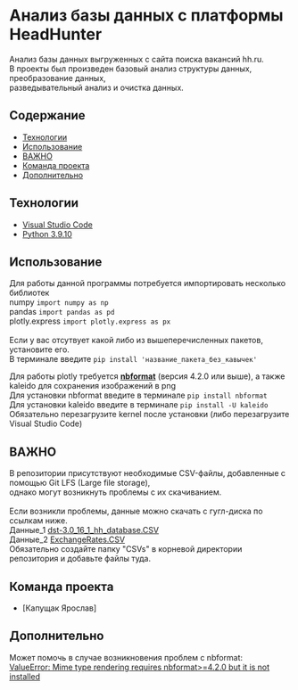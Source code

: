 # Анализ базы данных с платформы HeadHunter
Анализ базы данных выгруженных с сайта поиска вакансий hh.ru.  <br>
В проекты был произведен базовый анализ структуры данных, преобразование данных, <br>
разведывательный анализ и очистка данных.

## Содержание
- [Технологии](#технологии)
- [Использование](#Использование)
- [ВАЖНО](#ВАЖНО)
- [Команда проекта](#команда-проекта)
- [Дополнительно](#Дополнительно)

## Технологии
- [Visual Studio Code](https://code.visualstudio.com/)
- [Python 3.9.10](https://www.python.org/downloads/release/python-3910/)

## Использование
Для работы данной программы потребуется импортировать несколько библиотек <br>
numpy ``` import numpy as np ``` <br>
pandas ``` import pandas as pd ``` <br>
plotly.express ``` import plotly.express as px ``` <br>
<br>
Если у вас отсутвует какой либо из вышеперечисленных пакетов, установите его. <br>
В терминале введите ``` pip install 'название_пакета_без_кавычек' ```<br>

Для работы plotly требуется <ins>**nbformat**</ins> (версия 4.2.0 или выше), а также kaleido для сохранения изображений в png <br>
Для установки nbformat введите в терминале ``` pip install nbformat ``` <br>
Для установки kaleido введите в терминале ``` pip install -U kaleido ``` <br>
Обязательно перезагрузите kernel после установки (либо перезагрузите Visual Studio Code)

## ВАЖНО
В репозитории присутствуют необходимые CSV-файлы, добавленные с помощью Git LFS (Large file storage),<br> однако могут возникнуть проблемы с их скачиванием.  <br>
<br>
Если возникли проблемы, данные можно скачать с гугл-диска по ссылкам ниже. <br>
Данные_1 [dst-3.0_16_1_hh_database.CSV](https://drive.google.com/file/d/1wM8oW5eKFQ_VufP4EVhzcSEOTnJoT1io/view?usp=sharing) <br>
Данные_2 [ExchangeRates.CSV](https://drive.google.com/file/d/1JQ8BWBP4bsjMV9hVeKBoVQ8r1OwmCBKL/view?usp=sharing) <br>
Обязательно создайте папку "CSVs" в корневой директории репозитория и добавьте файлы туда.

## Команда проекта

- [Капущак Ярослав]

## Дополнительно
Может помочь в случае возникновения проблем с nbformat: <br> [ValueError: Mime type rendering requires nbformat>=4.2.0 but it is not installed](https://stackoverflow.com/questions/66557543/valueerror-mime-type-rendering-requires-nbformat-4-2-0-but-it-is-not-installed)
